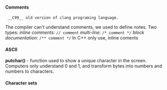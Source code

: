 #### Comments
	 __C99__ old version of clang programing language.

The compiler can't understand comments, we used to define notes.
Two types: *inline comments:* `// comment` *multi-line:* `/* comment */` *block documentation:* `/** comment */`
In C++ only use, inline coments

#### ASCII
**putchar()** - function used to show a unique character in the screen.
Computers only understand 0 and 1, and transform bytes into numbers and numbers to characters.

#### Character sets

